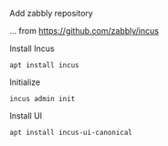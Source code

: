 Add zabbly repository

... from https://github.com/zabbly/incus

Install Incus 

    apt install incus

Initialize

    incus admin init

Install UI

    apt install incus-ui-canonical
